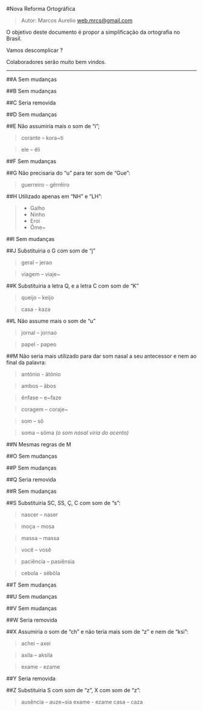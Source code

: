 #Nova Reforma Ortográfica 

> Autor: Marcos Aurelio <web.mrcs@gmail.com>

O objetivo deste documento é propor a simplificação da ortografia no Brasil.

Vamos descomplicar ?

Colaboradores serão muito bem vindos.

----------

##A
Sem mudanças

##B
Sem mudanças

##C
Seria removida

##D
Sem mudanças

##E
Não assumiria mais o som de “i”;
> corante – kora~ti 

> ele – êli

##F
Sem mudanças

##G
Não precisaria do “u” para ter som de “Gue”:
> guerreiro - gêrrêiro

##H
Utilizado apenas em “NH” e “LH”:

> - Galho
> - Ninho
> - Eroi
> - Õme~ 

##I
Sem mudanças

##J
Substituiria o G com som de “j”
> geral – jerao 

> viagem – viaje~

##K
Substituiria a letra Q, e a letra C com som de “K”
> queijo – keijo 

> casa - kaza

##L
Não assume mais o som de “u”
> jornal – jornao 

> papel - papeo

##M
Não seria mais utilizado para dar som nasal a seu antecessor e nem ao final da palavra:
> antônio - ãtõnio 

> ambos – ãbos 

> ênfase – e~faze 

> coragem – coraje~ 

> som – sõ 

> soma – sõma _(o som nasal viria do acento)_

##N
Mesmas regras de M

##O
Sem mudanças

##P
Sem mudanças

##Q
Seria removida

##R
Sem mudanças

##S
Substituiria SC, SS, Ç, C com som de “s”:
> nascer – naser 

> moça – mosa 

> massa – massa 

> você – vosê 

> paciência – pasiênsia 

> cebola - sêbôla

##T
Sem mudanças

##U
Sem mudanças

##V
Sem mudanças

##W
Seria removida

##X
Assumiria o som de “ch” e não teria mais som de “z” e nem de “ksi”:
> achei – axei 

> axila – aksila 

> exame - ezame

##Y
Seria removida

##Z
Substituiria S com som de “z”, X com som de “z”:
> ausência – auze~sia
> exame - ezame 
> casa – caza

